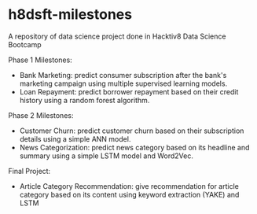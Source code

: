 # h8dsft-milestones
A repository of data science project done in Hacktiv8 Data Science Bootcamp

Phase 1 Milestones:
  - Bank Marketing: predict consumer subscription after the bank's marketing campaign using multiple supervised learning models.
  - Loan Repayment: predict borrower repayment based on their credit history using a random forest algorithm.

Phase 2 Milestones:
  - Customer Churn: predict customer churn based on their subscription details using a simple ANN model.
  - News Categorization: predict news category based on its headline and summary using a simple LSTM model and Word2Vec.

Final Project:
  - Article Category Recommendation: give recommendation for article category based on its content using keyword extraction (YAKE) and LSTM
